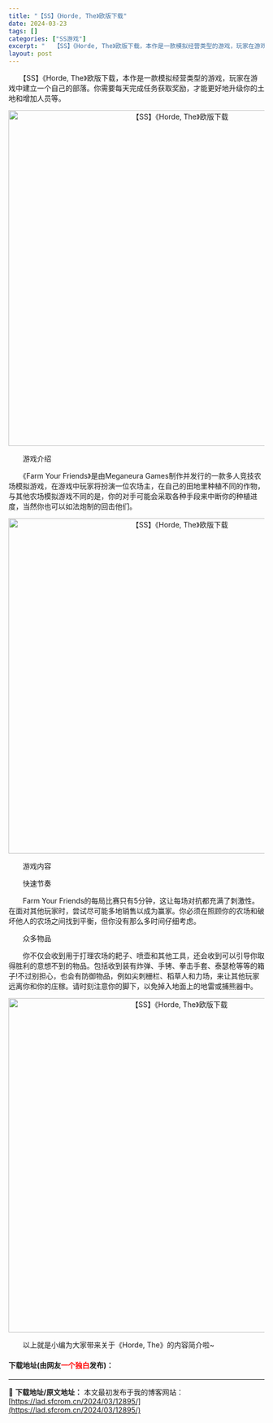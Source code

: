 ```yaml
---
title: "【SS】《Horde, The》欧版下载"
date: 2024-03-23
tags: []
categories: ["SS游戏"]
excerpt: "　　【SS】《Horde, The》欧版下载，本作是一款模拟经营类型的游戏，玩家在游戏中建立一个自己的部落。你需要每天完成任务获取奖励，才能更好地升级你的土地和增加人员等。 　　游戏介绍 　　《Farm Your Friends》是由Meganeura Games制作并发行的一款多人竞技农场模拟游戏&hellip;"
layout: post
---
```


 <p>　　【SS】《Horde, The》欧版下载，本作是一款模拟经营类型的游戏，玩家在游戏中建立一个自己的部落。你需要每天完成任务获取奖励，才能更好地升级你的土地和增加人员等。</p> <p align="center"><img align="" border="0" src="https://lad.sfcrom.cn/wp-content/uploads/2024/03/20240323_65fefee61b55f.png" width="660" alt="【SS】《Horde, The》欧版下载" /></p> <p>　　游戏介绍</p> <p>　　《Farm Your Friends》是由Meganeura Games制作并发行的一款多人竞技农场模拟游戏，在游戏中玩家将扮演一位农场主，在自己的田地里种植不同的作物，与其他农场模拟游戏不同的是，你的对手可能会采取各种手段来中断你的种植进度，当然你也可以如法炮制的回击他们。</p> <p align="center"><img align="" border="0" src="https://lad.sfcrom.cn/wp-content/uploads/2024/03/20240323_65fefee6d147b.png" width="659" alt="【SS】《Horde, The》欧版下载" /></p> <p>　　游戏内容</p> <p>　　快速节奏</p> <p>　　Farm Your Friends的每局比赛只有5分钟，这让每场对抗都充满了刺激性。在面对其他玩家时，尝试尽可能多地销售以成为赢家。你必须在照顾你的农场和破坏他人的农场之间找到平衡，但你没有那么多时间仔细考虑。</p> <p>　　众多物品</p> <p>　　你不仅会收到用于打理农场的耙子、喷壶和其他工具，还会收到可以引导你取得胜利的意想不到的物品。包括收到装有炸弹、手铐、拳击手套、泰瑟枪等等的箱子!不过别担心，也会有防御物品，例如尖刺栅栏、稻草人和力场，来让其他玩家远离你和你的庄稼。请时刻注意你的脚下，以免掉入地面上的地雷或捕熊器中。</p> <p align="center"><img align="" border="0" src="https://lad.sfcrom.cn/wp-content/uploads/2024/03/20240323_65fefee789a0e.png" width="657" alt="【SS】《Horde, The》欧版下载" /></p> <p>　　以上就是小编为大家带来关于《Horde, The》的内容简介啦~</p> <p><h4>下载地址(由网友<font color="red">一个独白</font>发布)：</h4></p> 

---
📖 **下载地址/原文地址：** 本文最初发布于我的博客网站：[https://lad.sfcrom.cn/2024/03/12895/](https://lad.sfcrom.cn/2024/03/12895/)
